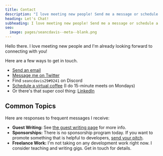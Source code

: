 ```yaml
---
title: Contact
description: "I love meeting new people! Send me a message or schedule a 15-minute virtual coffee."
heading: Let's Chat!
subheading: I love meeting new people! Send me a message or schedule a 15-minute virtual coffee.
seo:
  image: pages/seancdavis--meta--blank.png
---
```


Hello there. I love meeting new people and I'm already looking forward to connecting with you!

Here are a few ways to get in touch.

- [Send an email](mailto:hello@seancdavis.com)
- [Message me on Twitter](https://twitter.com/messages/compose?recipient_id=23583938)
- Find `seancdavis29#9241` on Discord
- [Schedule a virtual coffee](https://calendly.com/seancdavis-stackbit/virtual-coffee) (I do 15-minute meets on Mondays)
- Or there's that super cool thing: [LinkedIn](https://www.linkedin.com/in/sean-c-davis-a143822a/)

## Common Topics

Here are responses to frequent messages I receive:

- **Guest Writing:** See [the guest writing page](/guest-writing/) for more info.
- **Sponsorships:** There is no sponsorship program today. If you want to promote something that is helpful to developers, [send your pitch](/guest-writing/).
- **Freelance Work:** I'm not taking on any development work right now. I consider teaching and writing gigs. Get in touch for details.
